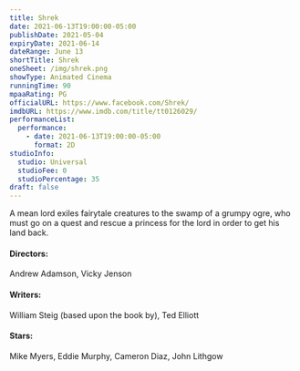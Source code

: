 ```yaml
---
title: Shrek
date: 2021-06-13T19:00:00-05:00
publishDate: 2021-05-04
expiryDate: 2021-06-14
dateRange: June 13
shortTitle: Shrek
oneSheet: /img/shrek.png
showType: Animated Cinema
runningTime: 90
mpaaRating: PG
officialURL: https://www.facebook.com/Shrek/
imdbURL: https://www.imdb.com/title/tt0126029/
performanceList:
  performance:
    - date: 2021-06-13T19:00:00-05:00
      format: 2D
studioInfo:
  studio: Universal
  studioFee: 0
  studioPercentage: 35
draft: false
---
```

A mean lord exiles fairytale creatures to the swamp of a grumpy ogre, who must go on a quest and rescue a princess for the lord in order to get his land back.

#### Directors:

Andrew Adamson, Vicky Jenson

#### Writers:

William Steig (based upon the book by), Ted Elliott

#### Stars:

Mike Myers, Eddie Murphy, Cameron Diaz, John Lithgow
